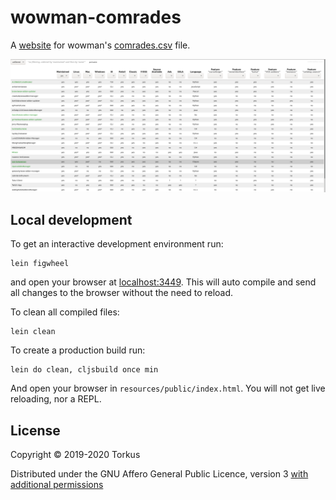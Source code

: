 # wowman-comrades

A [website](https://ogri-la.github.io/wow-addon-managers/) for wowman's 
[comrades.csv](https://github.com/ogri-la/wowman/blob/develop/comrades.csv) file.

[![wowman-comrades](./screenshots/0.2.1.png)](./screenshots/0.2.1.png?raw=true) 

## Local development

To get an interactive development environment run:

    lein figwheel

and open your browser at [localhost:3449](http://localhost:3449/).
This will auto compile and send all changes to the browser without the
need to reload.

To clean all compiled files:

    lein clean

To create a production build run:

    lein do clean, cljsbuild once min

And open your browser in `resources/public/index.html`. You will not
get live reloading, nor a REPL. 

## License

Copyright © 2019-2020 Torkus

Distributed under the GNU Affero General Public Licence, version 3 [with additional permissions](LICENCE.txt#L665)
